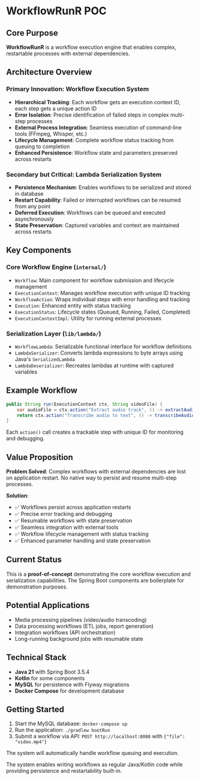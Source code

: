 # WorkflowRunR POC

## Core Purpose
**WorkflowRunR** is a workflow execution engine that enables complex, restartable processes with external dependencies.

## Architecture Overview

### **Primary Innovation: Workflow Execution System**
- **Hierarchical Tracking**: Each workflow gets an execution context ID, each step gets a unique action ID
- **Error Isolation**: Precise identification of failed steps in complex multi-step processes
- **External Process Integration**: Seamless execution of command-line tools (FFmpeg, Whisper, etc.)
- **Lifecycle Management**: Complete workflow status tracking from queuing to completion
- **Enhanced Persistence**: Workflow state and parameters preserved across restarts

### **Secondary but Critical: Lambda Serialization System**
- **Persistence Mechanism**: Enables workflows to be serialized and stored in database
- **Restart Capability**: Failed or interrupted workflows can be resumed from any point
- **Deferred Execution**: Workflows can be queued and executed asynchronously
- **State Preservation**: Captured variables and context are maintained across restarts

## Key Components

### **Core Workflow Engine** (`internal/`)
- `Workflow`: Main component for workflow submission and lifecycle management
- `ExecutionContext`: Manages workflow execution with unique ID tracking
- `WorkflowAction`: Wraps individual steps with error handling and tracking
- `Execution`: Enhanced entity with status tracking
- `ExecutionStatus`: Lifecycle states (Queued, Running, Failed, Completed)
- `ExecutionContextImpl`: Utility for running external processes

### **Serialization Layer** (`lib/lambda/`)
- `WorkflowLambda`: Serializable functional interface for workflow definitions
- `LambdaSerializer`: Converts lambda expressions to byte arrays using Java's `SerializedLambda`
- `LambdaDeserializer`: Recreates lambdas at runtime with captured variables

## Example Workflow
```java
public String run(ExecutionContext ctx, String videoFile) {
    var audioFile = ctx.action("Extract audio track", () -> extractAudio(videoPath));
    return ctx.action("Transcribe audio to text", () -> transcribeAudio(audioFile));
}
```

Each `action()` call creates a trackable step with unique ID for monitoring and debugging.

## Value Proposition

**Problem Solved**: Complex workflows with external dependencies are lost on application restart. No native way to persist and resume multi-step processes.

**Solution**:
- ✅ Workflows persist across application restarts
- ✅ Precise error tracking and debugging
- ✅ Resumable workflows with state preservation
- ✅ Seamless integration with external tools
- ✅ Workflow lifecycle management with status tracking
- ✅ Enhanced parameter handling and state preservation

## Current Status
This is a **proof-of-concept** demonstrating the core workflow execution and serialization capabilities. The Spring Boot components are boilerplate for demonstration purposes.

## Potential Applications
- Media processing pipelines (video/audio transcoding)
- Data processing workflows (ETL jobs, report generation)
- Integration workflows (API orchestration)
- Long-running background jobs with resumable state

## Technical Stack
- **Java 21** with Spring Boot 3.5.4
- **Kotlin** for some components
- **MySQL** for persistence with Flyway migrations
- **Docker Compose** for development database

## Getting Started
1. Start the MySQL database: `docker-compose up`
2. Run the application: `./gradlew bootRun`
3. Submit a workflow via API: `POST http://localhost:8080` with `{"file": "video.mp4"}`

The system will automatically handle workflow queuing and execution.

The system enables writing workflows as regular Java/Kotlin code while providing persistence and restartability built-in.
